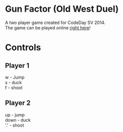 Gun Factor (Old West Duel)
===============

A two player game created for CodeDay SV 2014.  
The game can be played online [right here](http://chase-c.github.io/OldWestDuel/)!

Controls
========

Player 1
--------
w - Jump  
s - duck  
f - shoot  

Player 2
--------
up - jump  
down - duck  
'.' - shoot  
